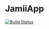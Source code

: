 # JamiiApp
[![Build Status](https://travis-ci.org/geezerP/JamiiApp.svg?branch=master)](https://travis-ci.org/geezerP/JamiiApp)
